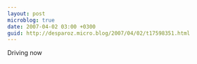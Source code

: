 ```yaml
---
layout: post
microblog: true
date: 2007-04-02 03:00 +0300
guid: http://desparoz.micro.blog/2007/04/02/t17598351.html
---
```

Driving now
